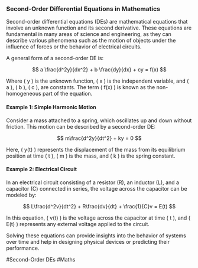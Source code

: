 ### Second-Order Differential Equations in Mathematics

Second-order differential equations (DEs) are mathematical equations that involve an unknown function and its second derivative. These equations are fundamental in many areas of science and engineering, as they can describe various phenomena such as the motion of objects under the influence of forces or the behavior of electrical circuits.

A general form of a second-order DE is:

$$ a \frac{d^2y}{dx^2} + b \frac{dy}{dx} + cy = f(x) $$

Where \( y \) is the unknown function, \( x \) is the independent variable, and \( a \), \( b \), \( c \), are constants. The term \( f(x) \) is known as the non-homogeneous part of the equation.

#### Example 1: Simple Harmonic Motion

Consider a mass attached to a spring, which oscillates up and down without friction. This motion can be described by a second-order DE:

$$ m\frac{d^2y}{dt^2} + ky = 0 $$

Here, \( y(t) \) represents the displacement of the mass from its equilibrium position at time \( t \), \( m \) is the mass, and \( k \) is the spring constant.

#### Example 2: Electrical Circuit

In an electrical circuit consisting of a resistor (R), an inductor (L), and a capacitor (C) connected in series, the voltage across the capacitor can be modeled by:

$$ L\frac{d^2v}{dt^2} + R\frac{dv}{dt} + \frac{1}{C}v = E(t) $$

In this equation, \( v(t) \) is the voltage across the capacitor at time \( t \), and \( E(t) \) represents any external voltage applied to the circuit.

Solving these equations can provide insights into the behavior of systems over time and help in designing physical devices or predicting their performance.

#Second-Order DEs #Maths